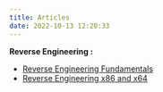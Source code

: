 ```yaml
---
title: Articles
date: 2022-10-13 12:20:33
---
```



**Reverse Engineering :** 

* [Reverse Engineering Fundamentals](https://drive.google.com/file/d/1DM7idalYM2nQunjGASUN31Mh87WrubPe/view?usp=sharing)
* [Reverse Engineering x86 and x64](https://drive.google.com/file/d/1wG9VZ1tb5IuaIjzRhHnM2dPQPESLdx3P/view?usp=sharing)